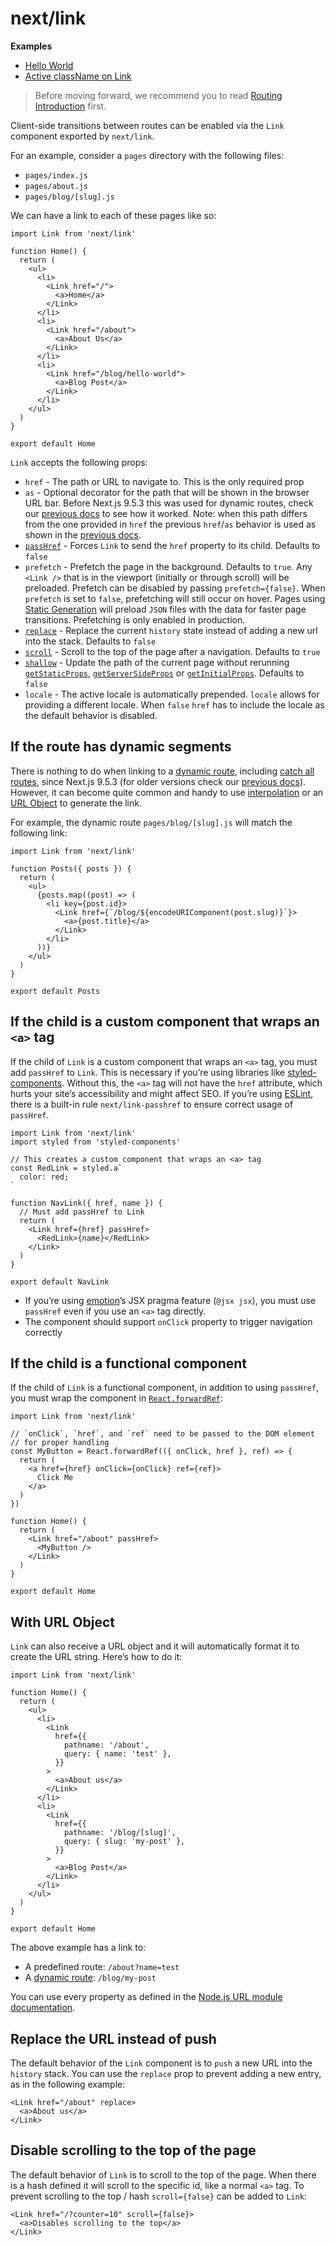 # next/link

**Examples**

- [Hello World](https://github.com/vercel/next.js/tree/canary/examples/hello-world)
- [Active className on Link](https://github.com/vercel/next.js/tree/canary/examples/active-class-name)

> Before moving forward, we recommend you to read [Routing Introduction](/docs/routing/introduction.md) first.

Client-side transitions between routes can be enabled via the `Link` component exported by `next/link`.

For an example, consider a `pages` directory with the following files:

- `pages/index.js`
- `pages/about.js`
- `pages/blog/[slug].js`

We can have a link to each of these pages like so:

    import Link from 'next/link'

    function Home() {
      return (
        <ul>
          <li>
            <Link href="/">
              <a>Home</a>
            </Link>
          </li>
          <li>
            <Link href="/about">
              <a>About Us</a>
            </Link>
          </li>
          <li>
            <Link href="/blog/hello-world">
              <a>Blog Post</a>
            </Link>
          </li>
        </ul>
      )
    }

    export default Home

`Link` accepts the following props:

- `href` - The path or URL to navigate to. This is the only required prop
- `as` - Optional decorator for the path that will be shown in the browser URL bar. Before Next.js 9.5.3 this was used for dynamic routes, check our [previous docs](https://nextjs.org/docs/tag/v9.5.2/api-reference/next/link#dynamic-routes) to see how it worked. Note: when this path differs from the one provided in `href` the previous `href`/`as` behavior is used as shown in the [previous docs](https://nextjs.org/docs/tag/v9.5.2/api-reference/next/link#dynamic-routes).
- [`passHref`](#if-the-child-is-a-custom-component-that-wraps-an-a-tag) - Forces `Link` to send the `href` property to its child. Defaults to `false`
- `prefetch` - Prefetch the page in the background. Defaults to `true`. Any `<Link />` that is in the viewport (initially or through scroll) will be preloaded. Prefetch can be disabled by passing `prefetch={false}`. When `prefetch` is set to `false`, prefetching will still occur on hover. Pages using [Static Generation](/docs/basic-features/data-fetching.md#getstaticprops-static-generation) will preload `JSON` files with the data for faster page transitions. Prefetching is only enabled in production.
- [`replace`](#replace-the-url-instead-of-push) - Replace the current `history` state instead of adding a new url into the stack. Defaults to `false`
- [`scroll`](#disable-scrolling-to-the-top-of-the-page) - Scroll to the top of the page after a navigation. Defaults to `true`
- [`shallow`](/docs/routing/shallow-routing.md) - Update the path of the current page without rerunning [`getStaticProps`](/docs/basic-features/data-fetching.md#getstaticprops-static-generation), [`getServerSideProps`](/docs/basic-features/data-fetching.md#getserversideprops-server-side-rendering) or [`getInitialProps`](/docs/api-reference/data-fetching/getInitialProps.md). Defaults to `false`
- `locale` - The active locale is automatically prepended. `locale` allows for providing a different locale. When `false` `href` has to include the locale as the default behavior is disabled.

## If the route has dynamic segments

There is nothing to do when linking to a [dynamic route](/docs/routing/dynamic-routes.md), including [catch all routes](/docs/routing/dynamic-routes.md#catch-all-routes), since Next.js 9.5.3 (for older versions check our [previous docs](https://nextjs.org/docs/tag/v9.5.2/api-reference/next/link#dynamic-routes)). However, it can become quite common and handy to use [interpolation](/docs/routing/introduction.md#linking-to-dynamic-paths) or an [URL Object](#with-url-object) to generate the link.

For example, the dynamic route `pages/blog/[slug].js` will match the following link:

    import Link from 'next/link'

    function Posts({ posts }) {
      return (
        <ul>
          {posts.map((post) => (
            <li key={post.id}>
              <Link href={`/blog/${encodeURIComponent(post.slug)}`}>
                <a>{post.title}</a>
              </Link>
            </li>
          ))}
        </ul>
      )
    }

    export default Posts

## If the child is a custom component that wraps an `<a>` tag

If the child of `Link` is a custom component that wraps an `<a>` tag, you must add `passHref` to `Link`. This is necessary if you’re using libraries like [styled-components](https://styled-components.com/). Without this, the `<a>` tag will not have the `href` attribute, which hurts your site’s accessibility and might affect SEO. If you’re using [ESLint](/docs/basic-features/eslint.md#eslint-plugin), there is a built-in rule `next/link-passhref` to ensure correct usage of `passHref`.

    import Link from 'next/link'
    import styled from 'styled-components'

    // This creates a custom component that wraps an <a> tag
    const RedLink = styled.a`
      color: red;
    `

    function NavLink({ href, name }) {
      // Must add passHref to Link
      return (
        <Link href={href} passHref>
          <RedLink>{name}</RedLink>
        </Link>
      )
    }

    export default NavLink

- If you’re using [emotion](https://emotion.sh/)’s JSX pragma feature (`@jsx jsx`), you must use `passHref` even if you use an `<a>` tag directly.
- The component should support `onClick` property to trigger navigation correctly

## If the child is a functional component

If the child of `Link` is a functional component, in addition to using `passHref`, you must wrap the component in [`React.forwardRef`](https://reactjs.org/docs/react-api.html#reactforwardref):

    import Link from 'next/link'

    // `onClick`, `href`, and `ref` need to be passed to the DOM element
    // for proper handling
    const MyButton = React.forwardRef(({ onClick, href }, ref) => {
      return (
        <a href={href} onClick={onClick} ref={ref}>
          Click Me
        </a>
      )
    })

    function Home() {
      return (
        <Link href="/about" passHref>
          <MyButton />
        </Link>
      )
    }

    export default Home

## With URL Object

`Link` can also receive a URL object and it will automatically format it to create the URL string. Here’s how to do it:

    import Link from 'next/link'

    function Home() {
      return (
        <ul>
          <li>
            <Link
              href={{
                pathname: '/about',
                query: { name: 'test' },
              }}
            >
              <a>About us</a>
            </Link>
          </li>
          <li>
            <Link
              href={{
                pathname: '/blog/[slug]',
                query: { slug: 'my-post' },
              }}
            >
              <a>Blog Post</a>
            </Link>
          </li>
        </ul>
      )
    }

    export default Home

The above example has a link to:

- A predefined route: `/about?name=test`
- A [dynamic route](/docs/routing/dynamic-routes.md): `/blog/my-post`

You can use every property as defined in the [Node.js URL module documentation](https://nodejs.org/api/url.html#url_url_strings_and_url_objects).

## Replace the URL instead of push

The default behavior of the `Link` component is to `push` a new URL into the `history` stack. You can use the `replace` prop to prevent adding a new entry, as in the following example:

    <Link href="/about" replace>
      <a>About us</a>
    </Link>

## Disable scrolling to the top of the page

The default behavior of `Link` is to scroll to the top of the page. When there is a hash defined it will scroll to the specific id, like a normal `<a>` tag. To prevent scrolling to the top / hash `scroll={false}` can be added to `Link`:

    <Link href="/?counter=10" scroll={false}>
      <a>Disables scrolling to the top</a>
    </Link>
